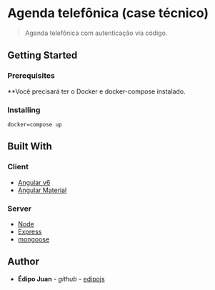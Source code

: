 # Agenda telefônica (case técnico)

> Agenda telefônica com autenticação via código.

## Getting Started

### Prerequisites

**Você precisará ter o Docker e docker-compose instalado.

### Installing

```
docker=compose up
```

## Built With

### Client

- [Angular v6](https://angular.io/)
- [Angular Material](https://material.angular.io/)

### Server

- [Node](https://nodejs.org/en/)
- [Express](https://expressjs.com/pt-br/)
- [mongoose](https://mongoosejs.com/)

## Author

- **Édipo Juan** - _github_ - [edipojs](https://github.com/edipojs)

